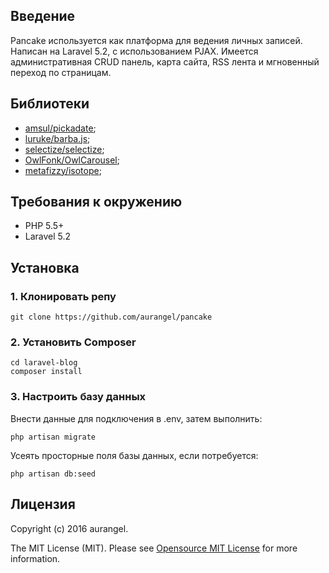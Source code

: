 ## Введение

Pancake используется как платформа для ведения личных записей. Написан на Laravel 5.2, с использованием PJAX. Имеется административная CRUD панель, карта сайта, RSS лента и мгновенный переход по страницам.

## Библиотеки

* [amsul/pickadate](https://github.com/amsul/pickadate.js);
* [luruke/barba.js](https://github.com/luruke/barba.js);
* [selectize/selectize](https://github.com/selectize/selectize.js);
* [OwlFonk/OwlCarousel](https://github.com/OwlFonk/OwlCarousel);
* [metafizzy/isotope](https://github.com/metafizzy/isotope);

## Требования к окружению

* PHP 5.5+
* Laravel 5.2

## Установка

### 1. Клонировать репу

    git clone https://github.com/aurangel/pancake

### 2. Установить Composer

    cd laravel-blog
    composer install
    
### 3. Настроить базу данных

Внести данные для подключения в .env, затем выполнить: 

    php artisan migrate

Усеять просторные поля базы данных, если потребуется: 

    php artisan db:seed


## Лицензия

Copyright (c) 2016 aurangel.

The MIT License (MIT). Please see [Opensource MIT License](http://www.opensource.org/licenses/MIT) for more information.
